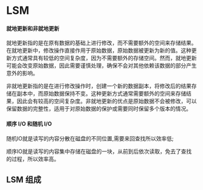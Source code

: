 # LSM

#### 就地更新和非就地更新

就地更新指的是在原有数据的基础上进行修改，而不需要额外的空间来存储结果。在就地更新中，修改操作直接作用于原始数据，原始数据被更新为新的值。这种更新方式通常具有较低的空间复杂度，因为不需要额外的存储空间。然而，就地更新可能会改变原始数据，因此需要谨慎处理，确保不会对其他依赖该数据的部分产生意外的影响。

非就地更新指的是在进行修改操作时，创建一个新的数据副本，将修改后的结果存储在副本中，而原始数据保持不变。这种更新方式通常需要额外的空间来存储结果，因此会有较高的空间复杂度。非就地更新的优点是原始数据不会被修改，可以保留数据的完整性，适用于对原始数据的保护或需要同时保留多个版本的情况。

#### 顺序 I/O 和随机 I/O

随机IO就是读写的内容分散在磁盘的不同位置,需要来回查找所以效率低;

顺序IO就是读写的内容集中存储在磁盘的一块，从前到后依次读取，免去了查找的过程，所以效率高。

## LSM 组成